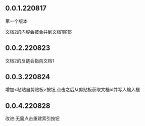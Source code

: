## 0.0.1.220817

第一个版本

文档2的内容会被合并到文档1尾部

## 0.0.2.220823

文档2的反链会指向文档1

## 0.0.3.220824

增加<粘贴自剪贴板>按钮,点击之后从剪贴板获取文档id并写入输入框

## 0.0.4.220828

改进:无需点击重建索引按钮
